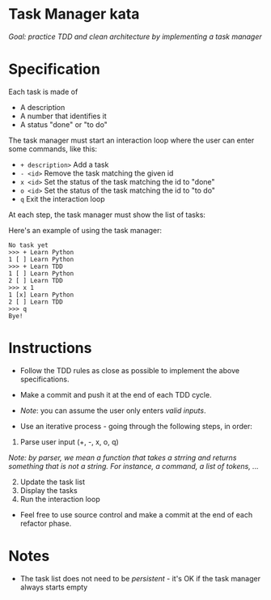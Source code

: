 # Task Manager kata

*Goal: practice TDD and clean architecture by implementing a task manager*

# Specification

Each task is made of

* A description
* A number that identifies it
* A status "done" or "to do"

The task manager must start an interaction loop where the user can enter
some commands, like this:

* `+ description>` Add a task
* `- <id>` Remove the task matching the given id
* `x <id>` Set the status of the task matching the id to "done"
* `o <id>` Set the status of the task matching the id to "to do"
* `q` Exit the interaction loop

At each step, the task manager must show the list of tasks:

Here's an example of using the task manager:

```
No task yet
>>> + Learn Python
1 [ ] Learn Python
>>> + Learn TDD
1 [ ] Learn Python
2 [ ] Learn TDD
>>> x 1
1 [x] Learn Python
2 [ ] Learn TDD
>>> q
Bye!
```

# Instructions

* Follow the TDD rules as close as possible to implement the
  above specifications.

* Make a commit and push it at the end of each TDD cycle.

* *Note*: you can assume the user only enters *valid inputs*.

* Use an iterative process - going through the following steps, in order:

1.  Parse user input (+, -, x, o, q)

*Note: by parser, we mean a function that takes a strring and
returns something that is *not* a string. For instance, a command,
a list of tokens, ...*

2.  Update the task list
3.  Display the tasks
4.  Run the interaction loop

* Feel free to use source control and make a commit at the
  end of each refactor phase.

# Notes

* The task list does not need to be *persistent* - it's OK if the task
  manager always starts empty

